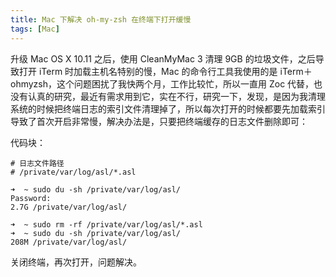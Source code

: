 ```yaml
---
title: Mac 下解决 oh-my-zsh 在终端下打开缓慢
tags: [Mac]
---
```


升级 Mac OS X 10.11 之后，使用 CleanMyMac 3 清理 9GB 的垃圾文件，之后导致打开 iTerm 时加载主机名特别的慢，Mac 的命令行工具我使用的是 iTerm＋ohmyzsh，这个问题困扰了我快两个月，工作比较忙，所以一直用 Zoc 代替，也没有认真的研究，最近有需求用到它，实在不行，研究一下，发现，是因为我清理系统的时候把终端日志的索引文件清理掉了，所以每次打开的时候都要先加载索引导致了首次开启非常慢，解决办法是，只要把终端缓存的日志文件删除即可：

代码块：

    # 日志文件路径
    # /private/var/log/asl/*.asl
    
    ➜  ~ sudo du -sh /private/var/log/asl/
    Password:
    2.7G /private/var/log/asl/
    
    ➜  ~ sudo rm -rf /private/var/log/asl/*.asl
    ➜  ~ sudo du -sh /private/var/log/asl/
    208M /private/var/log/asl/

关闭终端，再次打开，问题解决。
